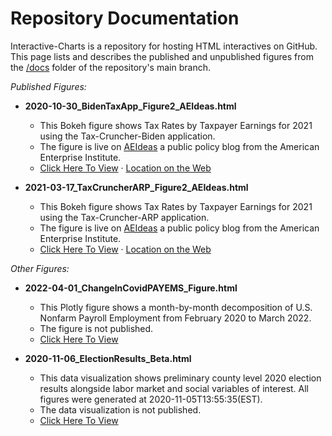 Repository Documentation
==================

Interactive-Charts is a repository for hosting HTML interactives on GitHub. This page lists and describes the published and unpublished figures from the [/docs](https://github.com/grantseiter/Interactive-Charts/tree/main/docs) folder of the repository's main branch. 

*Published Figures:*

* **2020-10-30_BidenTaxApp_Figure2_AEIdeas.html**
	* This Bokeh figure shows Tax Rates by Taxpayer Earnings for 2021 using the Tax-Cruncher-Biden application.
    * The figure is live on [AEIdeas](https://www.aei.org/blog/) a public policy blog from the American Enterprise Institute.
    * [Click Here To View](https://grantseiter.com/Interactive-Charts/2020-10-30_BidenTaxApp_Figure2_AEIdeas) · [Location on the Web](https://www.aei.org/economics/how-would-joe-bidens-tax-proposals-impact-your-tax-liability/)

* **2021-03-17_TaxCruncherARP_Figure2_AEIdeas.html**
    * This Bokeh figure shows Tax Rates by Taxpayer Earnings for 2021 using the Tax-Cruncher-ARP application.</dd>
    * The figure is live on [AEIdeas](https://www.aei.org/blog/) a public policy blog from the American Enterprise Institute.</dd>
    * [Click Here To View](https://grantseiter.com/Interactive-Charts/2021-03-17_TaxCruncherARP_Figure2_AEIdeas) · [Location on the Web](https://www.aei.org/economics/how-will-the-american-rescue-plan-impact-your-2021-tax-liability/)

*Other Figures:*

* **2022-04-01_ChangeInCovidPAYEMS_Figure.html**
	* This Plotly figure shows a month-by-month decomposition of U.S. Nonfarm Payroll Employment from February 2020 to March 2022.
	* The figure is not published.
	* [Click Here To View](https://grantseiter.com/Interactive-Charts/2022-04-01_ChangeInCovidPAYEMS_Figure)

* **2020-11-06_ElectionResults_Beta.html**
	* This data visualization shows preliminary county level 2020 election results alongside labor market and social variables of interest. All figures were generated at 2020-11-05T13:55:35(EST).
	* The data visualization is not published.
	* [Click Here To View](https://grantseiter.com/Interactive-Charts/2020-11-06_ElectionResults_Beta/)